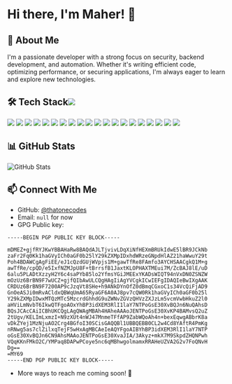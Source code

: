 # Hi there, I'm Maher! 👋

## 🚀 About Me
I'm a passionate developer with a strong focus on security, backend development, and automation. Whether it's writing efficient code, optimizing performance, or securing applications, I'm always eager to learn and explore new technologies.

## 🛠 Tech Stack<img src="https://raw.githubusercontent.com/marwin1991/profile-technology-icons/refs/heads/main/icons/python.png" style="max-width: 100px;">
<img src="https://raw.githubusercontent.com/marwin1991/profile-technology-icons/refs/heads/main/icons/django.png" style="max-width: 100px; max-height: 100px;">
<img src="https://raw.githubusercontent.com/marwin1991/profile-technology-icons/refs/heads/main/icons/numpy.png" style="max-width: 100px;">
<img src="https://raw.githubusercontent.com/marwin1991/profile-technology-icons/refs/heads/main/icons/selenium.png" style="max-width: 100px;">
<img src="https://raw.githubusercontent.com/marwin1991/profile-technology-icons/refs/heads/main/icons/java.png" style="max-width: 100px;">
<img src="https://raw.githubusercontent.com/marwin1991/profile-technology-icons/refs/heads/main/icons/javascript.png" style="max-width: 100px;">
<img src="https://raw.githubusercontent.com/marwin1991/profile-technology-icons/refs/heads/main/icons/typescript.png" style="max-width: 100px;">
<img src="https://raw.githubusercontent.com/marwin1991/profile-technology-icons/refs/heads/main/icons/html.png" style="max-width: 100px;">
<img src="https://raw.githubusercontent.com/marwin1991/profile-technology-icons/refs/heads/main/icons/css.png" style="max-width: 100px;">
<img src="https://raw.githubusercontent.com/marwin1991/profile-technology-icons/refs/heads/main/icons/vue_js.png" style="max-width: 100px;">
<img src="https://raw.githubusercontent.com/marwin1991/profile-technology-icons/refs/heads/main/icons/react.png" style="max-width: 100px;">
<img src="https://raw.githubusercontent.com/marwin1991/profile-technology-icons/refs/heads/main/icons/vite.png" style="max-width: 100px;">
<img src="https://raw.githubusercontent.com/marwin1991/profile-technology-icons/refs/heads/main/icons/sass.png" style="max-width: 100px;">
<img src="https://raw.githubusercontent.com/marwin1991/profile-technology-icons/refs/heads/main/icons/express.png" style="max-width: 100px;">
<img src="https://raw.githubusercontent.com/marwin1991/profile-technology-icons/refs/heads/main/icons/lua.png" style="max-width: 100px;">
<img src="https://raw.githubusercontent.com/marwin1991/profile-technology-icons/refs/heads/main/icons/go.png" style="max-width: 100px;">
<img src="https://raw.githubusercontent.com/marwin1991/profile-technology-icons/refs/heads/main/icons/c%23.png" style="max-width: 100px;">
<img src="https://raw.githubusercontent.com/marwin1991/profile-technology-icons/refs/heads/main/icons/unity.png" style="max-width: 100px;">
<img src="https://raw.githubusercontent.com/marwin1991/profile-technology-icons/refs/heads/main/icons/postgresql.png" style="max-width: 100px;">
<img src="https://raw.githubusercontent.com/marwin1991/profile-technology-icons/refs/heads/main/icons/mysql.png" style="max-width: 100px;">
<img src="https://raw.githubusercontent.com/marwin1991/profile-technology-icons/refs/heads/main/icons/redis.png" style="max-width: 100px;">

## 📊 GitHub Stats
![GitHub Stats](https://github-readme-stats.vercel.app/api?username=thatonecodes&theme=default&show_icons=true&hide_border=true&count_private=true)

## 📫 Connect With Me
- GitHub: [@thatonecodes](https://github.com/thatonecodes)
- Email: `null` for now
- GPG Public key:
```
-----BEGIN PGP PUBLIC KEY BLOCK-----

mDMEZ+gjfRYJKwYBBAHaRw8BAQdAJLTjvivLDqXiNfHEXmBRUkIdwE5lBR9JCkNb
zaFr2Fq0Kk1haGVyICh0aGF0b25lY29kZXMpIDxhdWRzeGNpdHlAZ21haWwuY29t
Poh4BDAWCgAgFiEE/eJ1cQzdGUjWVpjs1M+gawTfRe8FAmfo3AYCHSAACgkQ1M+g
awTfRe/cpQD/e5IxfNZMJpU8F+tBrrsfB1JaxtKLOPHAXTMEui7M/ZcBAJ8lE/uD
6alu5PLADtXzzyH2Y6c4saPYb85lo2YfmsYGiJMEExYKADsWIQT94nVxDN0ZSNZW
mOzUz6BrBN9F7wUCZ+gjfQIbAwULCQgHAgIiAgYVCgkICwIEFgIDAQIeBwIXgAAK
CRDUz6BrBN9F7200AP9cJzqVt8SHe+h9ANkDYnOfZ0dBmqCGxoC1s34VcQiFjAD9
GnOeASJi0mRvACldxQBWqUmA65RyaGF6A0AJ8pv7cQW0Rk1haGVyICh0aGF0b25l
Y29kZXMpIDwxMTQzMTc5MzcrdGhhdG9uZWNvZGVzQHVzZXJzLm5vcmVwbHkuZ2l0
aHViLmNvbT6IkwQTFgoAOxYhBP3idXEM3RlI1laY7NTPoGsE30XvBQJn6NuQAhsD
BQsJCAcCAiICBhUKCQgLAgQWAgMBAh4HAheAAAoJENTPoGsE30XvKP4BAMvsQ2uZ
2tUgv/KELImLxmzI+N9zXUt4nWJ47MnmeTFfAP9ZabWQoAh4n+bexEqwgABbrK8a
vDkZYej1MzNjuAO2Crg4BGfoI30SCisGAQQBl1UBBQEBB0CL2w4Cd8YAftR4PmKg
nRNwg5as7clZilxqTejF5wHxAgMBCAeIeAQYFgoAIBYhBP3idXEM3RlI1laY7NTP
oGsE30XvBQJn6CN9AhsMAAoJENTPoGsE30XvaJIA/3Akyz+mkX7M9SkpdZHQNPwh
VQqKKnFMkO2C/YMPaq8DAPwPCoye5nc6qMBhwgolmamxRRAHeUZVA2G2v7FoQNvH
Dg==
=MY69
-----END PGP PUBLIC KEY BLOCK-----
```
- More ways to reach me coming soon! 🚀

<!--
**thatonecodes/thatonecodes** is a ✨ _special_ ✨ repository because its `README.md` (this file) appears on your GitHub profile.

Here are some ideas to get you started:

- 🔭 I’m currently working on ...
- 🌱 I’m currently learning ...
- 👯 I’m looking to collaborate on ...
- 🤔 I’m looking for help with ...
- 💬 Ask me about ...
- 📫 How to reach me: ...
- 😄 Pronouns: ...
- ⚡ Fun fact: ...
-->
